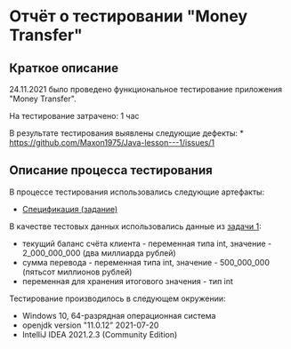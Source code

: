 # Отчёт о тестировании "Money Transfer"

## Краткое описание

24.11.2021 было проведено функциональное тестирование приложения "Money Transfer".

На тестирование затрачено: 1 час

В результате тестирования выявлены следующие дефекты:
*  
https://github.com/Maxon1975/Java-lesson---1/issues/1
## Описание процесса тестирования

В процессе тестирования использовались следующие артефакты:
* [Спецификация (задание)](https://github.com/netology-code/javaqa-homeworks/blob/master/intro/MERGED.md)



В качестве тестовых данных использовались данные из [задачи 1](https://github.com/netology-code/javaqa-homeworks/blob/master/intro/MERGED.md):
* текущий баланс счёта клиента - переменная типа int, значение - 2_000_000_000 (два миллиарда рублей)
* сумма перевода - переменная типа int, значение - 500_000_000 (пятьсот миллионов рублей)
* переменная для хранения итогового значения - тип int


Тестирование производилось в следующем окружении:
* Windows 10, 64-разрядная операционная система
* openjdk version "11.0.12" 2021-07-20
* IntelliJ IDEA 2021.2.3 (Community Edition)
 
